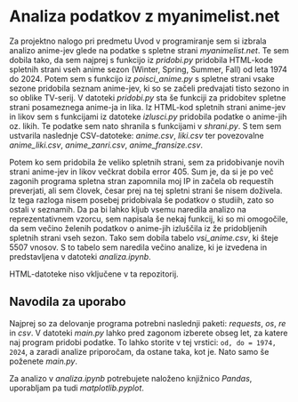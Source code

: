 # Analiza podatkov z myanimelist.net

Za projektno nalogo pri predmetu Uvod v programiranje sem si izbrala analizo anime-jev glede na podatke s spletne strani *myanimelist.net*.
Te sem dobila tako, da sem najprej s funkcijo iz *pridobi.py* pridobila HTML-kode spletnih strani vseh anime sezon (Winter, Spring, Summer, Fall)
od leta 1974 do 2024. Potem sem s funkcijo iz *poisci_anime.py* s spletne strani vsake sezone pridobila seznam anime-jev, ki so se začeli
predvajati tisto sezono in so oblike TV-serij. V datoteki *pridobi.py* sta še funkciji za pridobitev spletne strani posameznega anime-ja in lika.
Iz HTML-kod spletnih strani anime-jev in likov sem s funkcijami iz datoteke *izlusci.py* pridobila podatke o anime-jih oz. likih.
Te podatke sem nato shranila s funkcijami v *shrani.py*. S tem sem ustvarila naslednje CSV-datoteke:
*anime.csv*, *liki.csv* ter povezovalne *anime_liki.csv*, *anime_zanri.csv*, *anime_fransize.csv*.

Potem ko sem pridobila že veliko spletnih strani, sem za pridobivanje novih strani anime-jev in likov večkrat dobila error 405.
Sum je, da si je po več zagonih programa spletna stran zapomnila moj IP in začela ob requestih preverjati, ali sem človek, česar prej
na tej spletni strani še nisem doživela. Iz tega razloga nisem posebej pridobivala še podatkov o studiih, zato so ostali v seznamih.
Da pa bi lahko kljub vsemu naredila analizo na reprezentativnem vzorcu, sem napisala še nekaj funkcij, ki so mi omogočile, 
da sem večino želenih podatkov o anime-jih izluščila iz že pridobljenih spletnih strani vseh sezon. Tako sem dobila 
tabelo *vsi_anime.csv*, ki šteje 5507 vnosov. S to tabelo sem naredila večino analize, ki je izvedena in predstavljena v datoteki *analiza.ipynb*.

HTML-datoteke niso vključene v ta repozitorij.

## Navodila za uporabo

Najprej so za delovanje programa potrebni naslednji paketi: *requests*, *os*, *re* in *csv*.
V datoteki *main.py* lahko pred zagonom izberete obseg let, za katere naj program pridobi podatke.
To lahko storite v tej vrstici:
`od, do = 1974, 2024`, a zaradi analize priporočam, da ostane taka, kot je.
Nato samo še poženete *main.py*.

Za analizo v *analiza.ipynb* potrebujete naloženo knjižnico *Pandas*, uporabljam pa tudi *matplotlib.pyplot*.